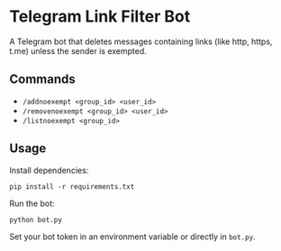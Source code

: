 # Telegram Link Filter Bot

A Telegram bot that deletes messages containing links (like http, https, t.me) unless the sender is exempted.

## Commands

- `/addnoexempt <group_id> <user_id>`
- `/removenoexempt <group_id> <user_id>`
- `/listnoexempt <group_id>`

## Usage

Install dependencies:

```
pip install -r requirements.txt
```

Run the bot:

```
python bot.py
```

Set your bot token in an environment variable or directly in `bot.py`.
